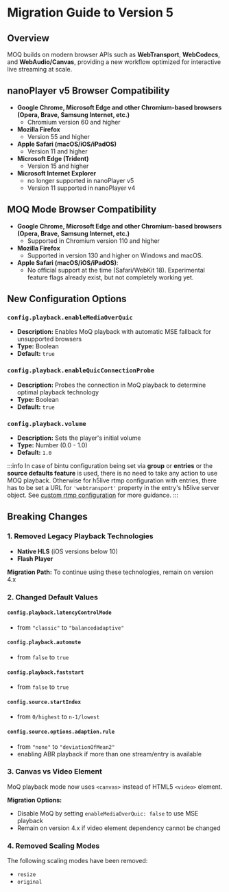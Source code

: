 # Migration Guide to Version 5

## Overview

MOQ builds on modern browser APIs such as **WebTransport**, **WebCodecs**, and **WebAudio/Canvas**, providing a new workflow optimized for  interactive live streaming at scale.

## nanoPlayer v5 Browser Compatibility  

- **Google Chrome, Microsoft Edge and other Chromium-based browsers (Opera, Brave, Samsung Internet, etc.)**
  - Chromium version 60 and higher
- **Mozilla Firefox**
  - Version 55 and higher
- **Apple Safari (macOS/iOS/iPadOS)**
  - Version 11 and higher
- **Microsoft Edge (Trident)**
  - Version 15 and higher
- **Microsoft Internet Explorer**
  - no longer supported in nanoPlayer v5
  - Version 11 supported in nanoPlayer v4

## MOQ Mode Browser Compatibility

- **Google Chrome, Microsoft Edge and other Chromium-based browsers (Opera, Brave, Samsung Internet, etc.)**
  - Supported in Chromium version 110 and higher
- **Mozilla Firefox**
  - Supported in version 130 and higher on Windows and macOS.
- **Apple Safari (macOS/iOS/iPadOS)**:
  - No official support at the time (Safari/WebKit 18). Experimental feature flags already exist, but not completely working yet.

## New Configuration Options

### `config.playback.enableMediaOverQuic`

- **Description:** Enables MoQ playback with automatic MSE fallback for unsupported browsers
- **Type:** Boolean
- **Default:** `true`

### `config.playback.enableQuicConnectionProbe`

- **Description:** Probes the connection in MoQ playback to determine optimal playback technology
- **Type:** Boolean  
- **Default:** `true`

### `config.playback.volume`

- **Description:** Sets the player's initial volume
- **Type:** Number (0.0 - 1.0)
- **Default:** `1.0`

:::info
In case of bintu configuration being set via **group** or **entries** or the **source defaults feature** is used, there is no need to take any action to use MOQ playback. Otherwise for h5live rtmp configuration with entries, there has to be set a URL for `'webtransport'` property in the entry's h5live server object. See [custom rtmp configuration](./nanoplayer_getting_started#option-3-custom-configuration-with-RTMP-streamname) for more guidance.
:::

## Breaking Changes

### 1. Removed Legacy Playback Technologies

- **Native HLS** (iOS versions below 10)
- **Flash Player**

**Migration Path:** To continue using these technologies, remain on version 4.x

### 2. Changed Default Values

#### `config.playback.latencyControlMode`

- from `"classic"` to `"balancedadaptive"`

#### `config.playback.automute`

- from `false` to `true`

#### `config.playback.faststart`

- from `false` to `true`

#### `config.source.startIndex`

- from `0/highest` to `n-1/lowest`

#### `config.source.options.adaption.rule`

- from `"none"` to `"deviationOfMean2"`
- enabling ABR playback if more than one stream/entry is available

### 3. Canvas vs Video Element

MoQ playback mode now uses `<canvas>` instead of HTML5 `<video>` element.

**Migration Options:**

- Disable MoQ by setting `enableMediaOverQuic: false` to use MSE playback
- Remain on version 4.x if video element dependency cannot be changed

### 4. Removed Scaling Modes

The following scaling modes have been removed:

- `resize`
- `original`
